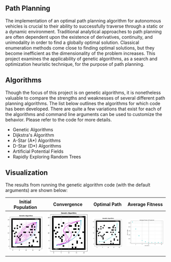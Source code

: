 ## Path Planning

The implementation of an optimal path planning algorithm for autonomous vehicles is crucial to their ability to successfully traverse through a static or a dynamic environment. Traditional analytical approaches to path planning are often dependent upon the existence of derivatives, continuity, and unimodality in order to find a globally optimal solution. Classical enumeration methods come close to finding optimal solutions, but they become inefficient as the dimensionality of the problem increases. This project examines the applicability of genetic algorithms, as a search and optimization heuristic technique, for the purpose of path planning.

## Algorithms

Though the focus of this project is on genetic algorithms, it is nonetheless valuable to compare the strengths and weaknesses of several different path planning algorithms. The list below outlines the algorithms for which code has been developed. There are quite a few variations that exist for each of the algorithms and command line arguments can be used to customize the behavior. Please refer to the code for more details.

- Genetic Algorithms
- Dijkstra's Algorithm
- A-Star (A*) Algorithms
- D-Star (D*) Algorithms
- Artificial Potential Fields
- Rapidly Exploring Random Trees

## Visualization

The results from running the genetic algorithm code (with the default arguments) are shown below:

| Initial Population | Convergence | Optimal Path | Average Fitness |
|:------------------:|:-----------:|:------------:|:---------------:|
|    ![I][start]     |![C][middle] |  ![O][stop]  |  ![A][average]  |

[start]: images/start.png "Initial Population"
[middle]: images/middle.png "Convergence"
[stop]: images/stop.png "Optimal Path"
[average]: images/average.png "Average Fitness"
